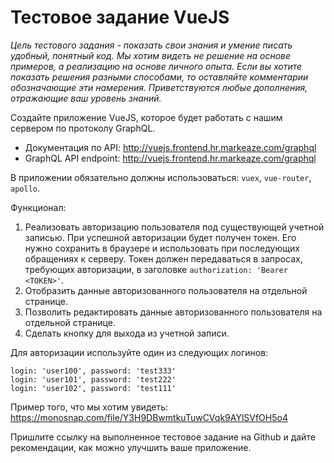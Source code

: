 # Тестовое задание VueJS

*Цель тестового задания - показать свои знания и умение писать удобный, понятный код.
Мы хотим видеть не решение на основе примеров, а реализацию на основе личного опыта.
Если вы хотите показать решения разными способами, то оставляйте комментарии обозначающие эти намерения.
Приветствуются любые дополнения, отражающие ваш уровень знаний.*

Создайте приложение VueJS, которое будет работать с нашим сервером по протоколу GraphQL.

* Документация по API: http://vuejs.frontend.hr.markeaze.com/graphql
* GraphQL API endpoint: http://vuejs.frontend.hr.markeaze.com/graphql

В приложении обязательно должны использоваться: `vuex`, `vue-router`, `apollo`.

Функционал:
1. Реализовать авторизацию пользователя под существующей учетной записью. При успешной авторизации будет получен токен. Его нужно сохранить в браузере и использовать при последующих обращениях к серверу. Токен должен передаваться в запросах, требующих авторизации, в заголовке `authorization: 'Bearer <TOKEN>'`.
2. Отобразить данные авторизованного пользователя на отдельной странице.
3. Позволить редактировать данные авторизованного пользователя на отдельной странице.
4. Сделать кнопку для выхода из учетной записи.

Для авторизации используйте один из следующих логинов:

```
login: 'user100', password: 'test333'
login: 'user101', password: 'test222'
login: 'user102', password: 'test111'
```

Пример того, что мы хотим увидеть: https://monosnap.com/file/Y3H9DBwmtkuTuwCVqk9AYlSVfOH5o4

Пришлите ссылку на выполненное тестовое задание на Github и дайте рекомендации, как можно улучшить ваше приложение.
